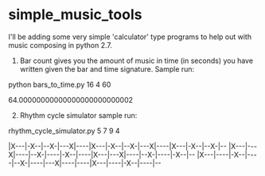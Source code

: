 # simple_music_tools
I'll be adding some very simple 'calculator' type programs to help out with music composing in python 2.7.
1) Bar count gives you the amount of music in time (in seconds) you have written given the bar and time signature. Sample run: 

  python bars_to_time.py 16 4 60
  
  64.00000000000000000000000002

2) Rhythm cycle simulator sample run: 

  rhythm_cycle_simulator.py 5 7 9 4
  
|X---|-X--|--X-|---X|----|X---|-X--|--X-|---X|----|X---|-X--|--X-|--
|X---|---X|----|--X-|----|-X--|----|X---|---X|----|--X-|----|-X--|--
|X---|----|-X--|----|--X-|----|---X|----|----|X---|----|-X--|----|--


